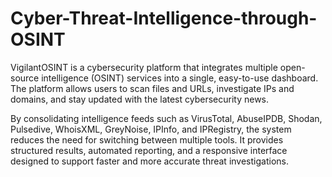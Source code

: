 # Cyber-Threat-Intelligence-through-OSINT

VigilantOSINT is a cybersecurity platform that integrates multiple open-source intelligence (OSINT) services into a single, easy-to-use dashboard. The platform allows users to scan files and URLs, investigate IPs and domains, and stay updated with the latest cybersecurity news.

By consolidating intelligence feeds such as VirusTotal, AbuseIPDB, Shodan, Pulsedive, WhoisXML, GreyNoise, IPInfo, and IPRegistry, the system reduces the need for switching between multiple tools. It provides structured results, automated reporting, and a responsive interface designed to support faster and more accurate threat investigations.
